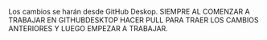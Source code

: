 Los cambios se harán desde GitHub Deskop.
SIEMPRE AL COMENZAR A TRABAJAR EN GITHUBDESKTOP HACER PULL PARA TRAER LOS CAMBIOS ANTERIORES Y LUEGO EMPEZAR A TRABAJAR.
